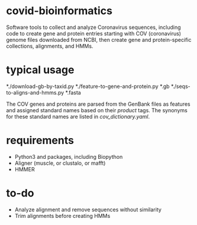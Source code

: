 # covid-bioinformatics
Software tools to collect and analyze Coronavirus sequences, including code to create gene and protein entries 
starting with COV (coronavirus) genome files downloaded from NCBI, then create gene and protein-specific 
collections, alignments, and HMMs.


# typical usage
*./download-gb-by-taxid.py
*./feature-to-gene-and-protein.py *.gb
*./seqs-to-aligns-and-hmms.py *.fasta


The COV genes and proteins are parsed from the GenBank files as features and assigned standard names based on 
their *product* tags. The synonyms for these standard names are listed in *cov_dictionary.yaml*.


# requirements
* Python3 and packages, including Biopython
* Aligner (muscle, or clustalo, or mafft)
* HMMER


# to-do
* Analyze alignment and remove sequences without similarity
* Trim alignments before creating HMMs
